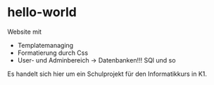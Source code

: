 # hello-world

Website mit
- Templatemanaging
- Formatierung durch Css
- User- und Adminbereich
-> Datenbanken!!! SQl und so

Es handelt sich hier um ein Schulprojekt für den Informatikkurs in K1.
